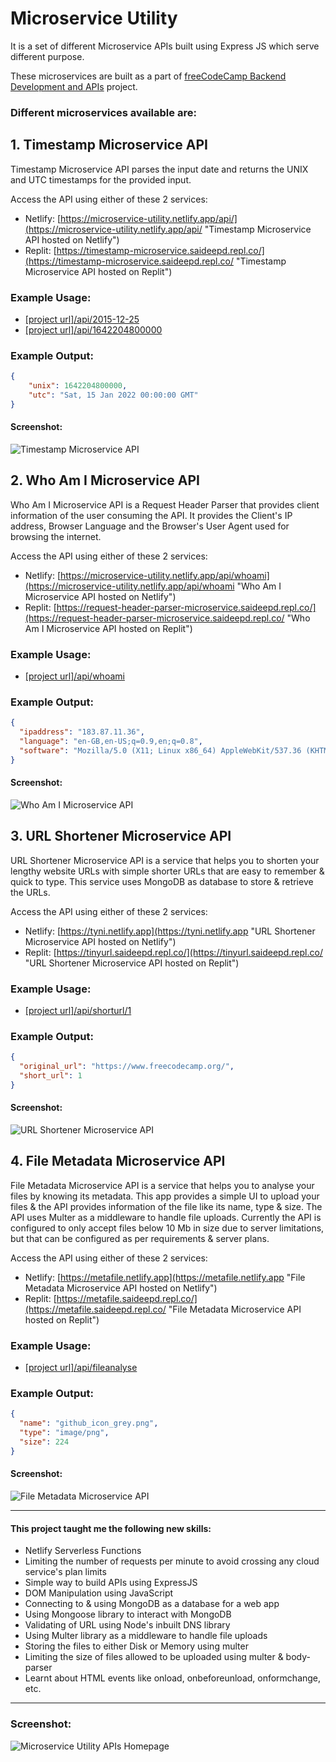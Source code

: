 # Microservice Utility

It is a set of different Microservice APIs built using Express JS which serve different purpose.

These microservices are built as a part of [freeCodeCamp Backend Development and APIs](https://www.freecodecamp.org/learn/back-end-development-and-apis/ "View the freeCodeCamp Backend Development APIs course") project.

### Different microservices available are:

## 1. Timestamp Microservice API

Timestamp Microservice API parses the input date and returns the UNIX and UTC timestamps for the provided input.

Access the API using either of these 2 services:
- Netlify: [https://microservice-utility.netlify.app/api/](https://microservice-utility.netlify.app/api/ "Timestamp Microservice API hosted on Netlify")
- Replit: [https://timestamp-microservice.saideepd.repl.co/](https://timestamp-microservice.saideepd.repl.co/ "Timestamp Microservice API hosted on Replit")

### Example Usage:
- [[project url]/api/2015-12-25](https://microservice-utility.netlify.app/api/2022-01-15)
- [[project url]/api/1642204800000](https://microservice-utility.netlify.app/api/1451001600000)

### Example Output:
```json
{
    "unix": 1642204800000,
    "utc": "Sat, 15 Jan 2022 00:00:00 GMT"
}
```
#### Screenshot:
![Timestamp Microservice API](https://user-images.githubusercontent.com/30663492/151173843-47be7332-f65c-46bb-b719-9a7844a92e11.png "Timestamp Microservice API")


## 2. Who Am I Microservice API

Who Am I Microservice API is a Request Header Parser that provides client information of the user consuming the API. It provides the Client's IP address, Browser Language and the Browser's User Agent used for browsing the internet.

Access the API using either of these 2 services:
- Netlify: [https://microservice-utility.netlify.app/api/whoami](https://microservice-utility.netlify.app/api/whoami "Who Am I Microservice API hosted on Netlify")
- Replit: [https://request-header-parser-microservice.saideepd.repl.co/](https://request-header-parser-microservice.saideepd.repl.co/ "Who Am I Microservice API hosted on Replit")

### Example Usage:
- [[project url]/api/whoami](https://microservice-utility.netlify.app/api/whoami)

### Example Output:
```json
{
  "ipaddress": "183.87.11.36",
  "language": "en-GB,en-US;q=0.9,en;q=0.8",
  "software": "Mozilla/5.0 (X11; Linux x86_64) AppleWebKit/537.36 (KHTML, like Gecko) Chrome/97.0.4692.71 Safari/537.36"
}
```
#### Screenshot:
![Who Am I Microservice API](https://user-images.githubusercontent.com/30663492/151174071-51f5eeae-e3ec-4bd9-bcac-e710c54442dd.png "Who Am I Microservice API")


## 3. URL Shortener Microservice API

URL Shortener Microservice API is a service that helps you to shorten your lengthy website URLs with simple shorter URLs that are easy to remember & quick to type. This service uses MongoDB as database to store & retrieve the URLs.

Access the API using either of these 2 services:
- Netlify: [https://tyni.netlify.app](https://tyni.netlify.app "URL Shortener Microservice API hosted on Netlify")
- Replit: [https://tinyurl.saideepd.repl.co/](https://tinyurl.saideepd.repl.co/ "URL Shortener Microservice API hosted on Replit")

### Example Usage:
- [[project url]/api/shorturl/1](https://tyni.netlify.app/api/shorturl/1)

### Example Output:
```json
{
  "original_url": "https://www.freecodecamp.org/",
  "short_url": 1
}
```
#### Screenshot:
![URL Shortener Microservice API](https://user-images.githubusercontent.com/30663492/151174281-fa71b64d-446d-44ab-b6ea-c60496804909.png "URL Shortener Microservice API")


## 4. File Metadata Microservice API

File Metadata Microservice API is a service that helps you to analyse your files by knowing its metadata. This app provides a simple UI to upload your files & the API provides information of the file like its name, type & size.
The API uses Multer as a middleware to handle file uploads. Currently the API is configured to only accept files below 10 Mb in size due to server limitations, but that can be configured as per requirements & server plans.

Access the API using either of these 2 services:
- Netlify: [https://metafile.netlify.app](https://metafile.netlify.app "File Metadata Microservice API hosted on Netlify")
- Replit: [https://metafile.saideepd.repl.co/](https://metafile.saideepd.repl.co/ "File Metadata Microservice API hosted on Replit")

### Example Usage:
- [[project url]/api/fileanalyse](https://metafile.netlify.app/api/fileanalyse)

### Example Output:
```json
{
  "name": "github_icon_grey.png",
  "type": "image/png",
  "size": 224
}
```
#### Screenshot:
![File Metadata Microservice API](https://user-images.githubusercontent.com/30663492/151174432-450feaf2-0ae3-4b7a-ab7b-6ecea119cf98.png "File Metadata Microservice API")


---
#### This project taught me the following new skills:
- Netlify Serverless Functions
- Limiting the number of requests per minute to avoid crossing any cloud service's plan limits
- Simple way to build APIs using ExpressJS
- DOM Manipulation using JavaScript
- Connecting to & using MongoDB as a database for a web app
- Using Mongoose library to interact with MongoDB
- Validating of URL using Node's inbuilt DNS library
- Using Multer library as a middleware to handle file uploads
- Storing the files to either Disk or Memory using multer
- Limiting the size of files allowed to be uploaded using multer & body-parser
- Learnt about HTML events like onload, onbeforeunload, onformchange, etc.

---
### Screenshot:

![Microservice Utility APIs Homepage](https://user-images.githubusercontent.com/30663492/151171054-e2516279-bc9e-42a7-9eeb-796133c77f4e.png "Microservice Utility APIs Homepage")